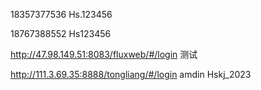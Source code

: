 18357377536 Hs.123456

18767388552 Hs123456


http://47.98.149.51:8083/fluxweb/#/login 测试

http://111.3.69.35:8888/tongliang/#/login
amdin Hskj_2023


